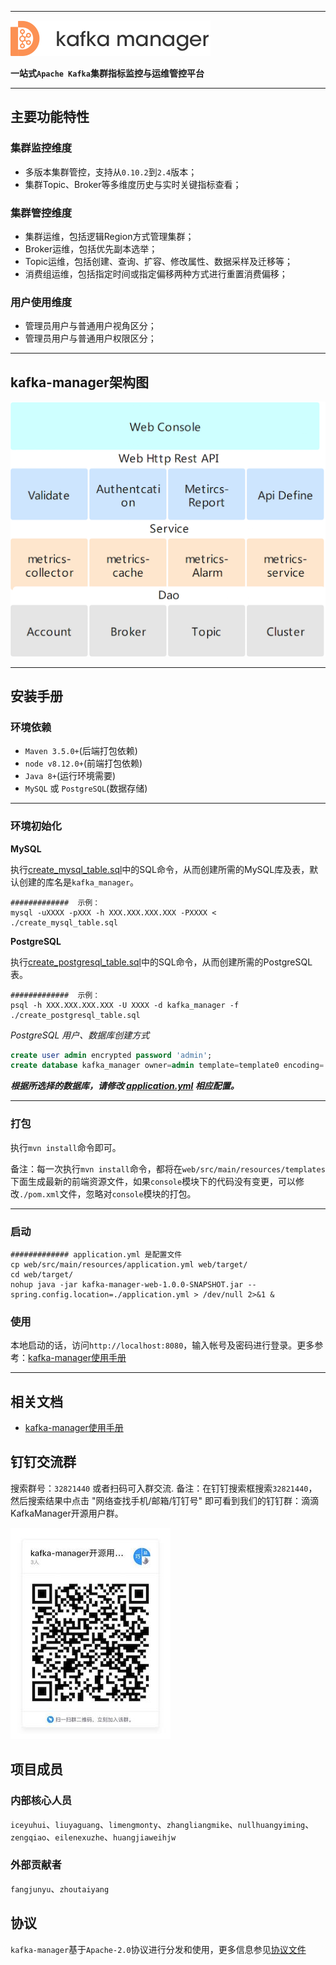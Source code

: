 
---

![kafka-manager-logo](doc/assets/images/common/logo_name.png)

**一站式`Apache Kafka`集群指标监控与运维管控平台**

--- 

## 主要功能特性


### 集群监控维度

- 多版本集群管控，支持从`0.10.2`到`2.4`版本；
- 集群Topic、Broker等多维度历史与实时关键指标查看；


### 集群管控维度

- 集群运维，包括逻辑Region方式管理集群；
- Broker运维，包括优先副本选举；
- Topic运维，包括创建、查询、扩容、修改属性、数据采样及迁移等；
- 消费组运维，包括指定时间或指定偏移两种方式进行重置消费偏移；


### 用户使用维度

- 管理员用户与普通用户视角区分；
- 管理员用户与普通用户权限区分；

---

## kafka-manager架构图

![kafka-manager-arch](doc/assets/images/common/arch.png)


---

## 安装手册

### 环境依赖

- `Maven 3.5.0+`(后端打包依赖)
- `node v8.12.0+`(前端打包依赖)
- `Java 8+`(运行环境需要)
- `MySQL` 或 `PostgreSQL`(数据存储)

---

### 环境初始化

**MySQL**

执行[create_mysql_table.sql](doc/create_mysql_table.sql)中的SQL命令，从而创建所需的MySQL库及表，默认创建的库名是`kafka_manager`。

```
#############  示例：
mysql -uXXXX -pXXX -h XXX.XXX.XXX.XXX -PXXXX < ./create_mysql_table.sql
```

**PostgreSQL**

执行[create_postgresql_table.sql](doc/create_postgresql_table.sql)中的SQL命令，从而创建所需的PostgreSQL表。

```
#############  示例：
psql -h XXX.XXX.XXX.XXX -U XXXX -d kafka_manager -f ./create_postgresql_table.sql
```

*PostgreSQL 用户、数据库创建方式*

```sql
create user admin encrypted password 'admin';
create database kafka_manager owner=admin template=template0 encoding='UTF-8' lc_collate='zh_CN.UTF-8' lc_ctype='zh_CN.UTF-8';
```

***根据所选择的数据库，请修改 [application.yml](web/src/main/resources/application.yml) 相应配置。***

---


### 打包

执行`mvn install`命令即可。

备注：每一次执行`mvn install`命令，都将在`web/src/main/resources/templates`下面生成最新的前端资源文件，如果`console`模块下的代码没有变更，可以修改`./pom.xml`文件，忽略对`console`模块的打包。

---

### 启动

```
############# application.yml 是配置文件
cp web/src/main/resources/application.yml web/target/
cd web/target/
nohup java -jar kafka-manager-web-1.0.0-SNAPSHOT.jar --spring.config.location=./application.yml > /dev/null 2>&1 &
```

### 使用

本地启动的话，访问`http://localhost:8080`，输入帐号及密码进行登录。更多参考：[kafka-manager使用手册](doc/user_cn_guide.md)


---

## 相关文档

- [kafka-manager使用手册](doc/user_cn_guide.md)


## 钉钉交流群

搜索群号：`32821440` 或者扫码可入群交流. 备注：在钉钉搜索框搜索`32821440`，然后搜索结果中点击 "网络查找手机/邮箱/钉钉号" 即可看到我们的钉钉群：滴滴KafkaManager开源用户群。


![dingding_group](doc/assets/images/common/dingding_group.jpg)


## 项目成员

### 内部核心人员

`iceyuhui`、`liuyaguang`、`limengmonty`、`zhangliangmike`、`nullhuangyiming`、`zengqiao`、`eilenexuzhe`、`huangjiaweihjw`


### 外部贡献者

`fangjunyu`、`zhoutaiyang`


## 协议

`kafka-manager`基于`Apache-2.0`协议进行分发和使用，更多信息参见[协议文件](./LICENSE)
